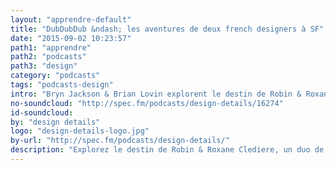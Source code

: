 ```yaml
---
layout: "apprendre-default"
title: "DubDubDub &ndash; les aventures de deux french designers à SF"
date: "2015-09-02 10:23:57"
path1: "apprendre"
path2: "podcasts"
path3: "design"
category: "podcasts"
tags: "podcasts-design"
intro: "Bryn Jackson & Brian Lovin explorent le destin de Robin & Roxane Clediere, un duo de product designers chez Facebook, fraîchement débarqués dans la Silicon Valley. Ils discutent du travail en couple, du recrutement par Facebook et de leur arrivée à San Francisco."
no-soundcloud: "http://spec.fm/podcasts/design-details/16274"
id-soundcloud:
by: "design details"
logo: "design-details-logo.jpg"
by-url: "http://spec.fm/podcasts/design-details/"
description: "Explorez le destin de Robin & Roxane Clediere, un duo de product designers chez Facebook, fraîchement débarqués dans la Silicon Valley"
---
```

